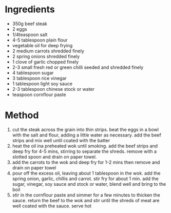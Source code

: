 # Ingredients

-   350g beef steak
-   2 eggs
-   1/4teaspoon salt
-   4-5 tablespoon plain flour
-   vegetable oil for deep frying
-   2 medium carrots shredded finely
-   2 spring onions shredded finely
-   1 clove of garlic chopped finely
-   2-3 small fresh red or green chilli seeded and shredded finely
-   4 tablespoon sugar
-   3 tablespoon rice vinegar
-   1 tablespoon light soy sauce
-   2-3 tablespoon chinese stock or water
-   teaspoon cornflour paste

# Method

1.  cut the steak across the grain into thin strips. beat the eggs in a bowl with the salt and flour, adding a little water as necessary. add the beef strips and mix well until coated with the batter
2.  heat the oil ina preheated wok until smoking. add the beef strips and deep fry for 4-5 mins, stirring to separate the shreds. remove with a slotted spoon and drain on paper towel.
3.  add the carrots to the wok and deep fry for 1-2 mins then remove and drain on paper towel
4.  pour off the excess oil, leaving about 1 tablespoon in the wok. add the spring onion, garlic, chillis and carrot. stir fry for about 1 min. add the sugar, vinegar, soy sauce and stock or water, blend well and bring to the boil
5.  stir in the cornflour paste and simmer for a few minutes to thicken the sauce. return the beef to the wok and stir until the shreds of meat are well coated with the sauce. serve hot

